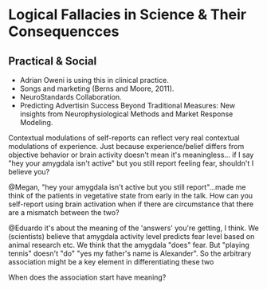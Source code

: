 # Logical Fallacies in Science & Their Consequencces

## Practical & Social

- Adrian Oweni is using this in clinical practice.
- Songs and marketing (Berns and Moore, 2011).
- NeuroStandards Collaboration.
- Predicting Advertisin Success Beyond Traditional Measures: New insights from Neurophysiological Methods and Market Response Modeling.

Contextual modulations of self-reports can reflect very real contextual modulations of experience. Just because experience/belief differs from objective behavior or brain activity doesn't mean it's meaningless... if I say "hey your amygdala isn't active" but you still report feeling fear, shouldn't I believe you?

@Megan, "hey your amygdala isn't active but you still report"...made me think of the patients in vegetative state from early in the talk. How can you self-report using brain activation when if there are circumstance that there are a mismatch between the two?

@Eduardo it's about the meaning of the 'answers' you're getting, I think. We (scientists) believe that amygdala activity level predicts fear level based on animal research etc. We think that the amygdala "does" fear. But "playing tennis" doesn't "do" "yes my father's name is Alexander". So the arbitrary association might be a key element in differentiating these two

When does the association start have meaning?
